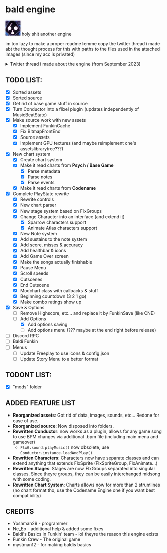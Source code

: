 # bald engine

![](art/picture.png) holy shit another engine

im too lazy to make a proper readme lemme copy the twitter thread i made abt the thought process for this with paths to the files used in the attached images (since my acc is privated)

<details>
    <summary>Twitter thread i made about the engine (from September 2023)</summary>


> so uuh yea i left the baldi funkin team due to me just having freaking enough of fnf but before leaving the fnf community i was cooking up smth real cool for the mod with some pretty neat ideas and i thought id share it with yall
> 
> its all my work and if it contains a single bit of baldi funkin it wont be shown of course but yea i started developing a fnf engine exclusively for the mod and i did take a special route for it
> 
> basically it wasnt going to be a cne or yce but rather smth that would be useful to me, in the way that i wanted to work so yea i got to work and i managed to get smth quite good imo??? it aint done, sadly they scrapped it right away after i left but its worth showing the cool stuff on it and the route i took for it in case it could inspire future engine devs

> first of all i totally gave up on softcoding, fuck it tbh lmao and at the same time i didnt wanted to make hardcoding well hard so i went on a modular route for the engine

> menus are base, playstate is rewritten
> i added characters as an interface (still depends on flxsprite) so that its possible to make both sparrow and animate atlas characters
> 
> -> `source/game/characters/`

> as for character loading, i just did a class checkup (for example if in your chart player1 is "Boyfriend", it'll look up for the class at game.characters.Boyfriend, keep charts in mind ill get back to it later), of course theres safelocks for bf and gf
> 
> -> `source/game/characters/presets/Character.hx -> CharacterUtil class`

> for stages, its pretty similar
> 
> i decided to use flixel's abilities and make stages flxgroups, the code for the stage base class isn't very complex, of course with the default stage example
> 
> -> `source/game/stages/`

> forgot to mention how character code works
>
> offsets are missing for sparrow ones, we'll get to them later
> 
> -> `source/game/characters/`

> as for playstate itself, i decided to move things such as healthbars in seperate classes. Reduced playstate length to around 400 lines, some classes are created using Type.createInstance, i'll also get to that later (might be outdated)
>
> -> `source/game/PlayState.hx`

> For the chart format, there isn't any thats serializable, instead Chart is a class and multiple parsers are used. It allows for stuff such as custom health bars, custom modcharts, rating skins, countdown skins, cutscenes and end cutscenes
>
> -> `source/assets/chart/`

> for custom note types, it works like characters except u directly extend from note which is a sprite and u need to add it manually in the code (idk if theres a class checkup i forgot)
strumlines are also customisable and more than 4k is possible
>
> -> `source/game/StrumLine.hx`,  `source/game/strums/`

> abt modcharts, this is the templates folder
> 
> hscript is here due to one coder needing a way to softcode stuff, but yea its the only softcoded part of the engine
> 
> video cutscenes are also supported
> 
> -> `source/game/modcharts/`

> engine also comes with a GameConfig.hx file which allows you to change global game configuration
> 
> -> `source/GameConfig.hx`

> as for the conductor, it's a flixel plugin now and i expanded it, but i think its better to go through the assets first so that you can understand
> 
> i got rid of base game's assets management and decided to get smth that would be more straightforward than what was originally here
> 
> -> `assets/` tree overview

> songs works that way: they have those following files, if you want to add a difficulty, just add a folder in with the name of your difficulty and put in the files you wanna replace (for example: songs/song/hard/chart.json). The engine will automatically use that file instead
> 
> -> `assets/songs/dadbattle/` tree overview

> BPM files are simple txt files that allows you to set the bpm of the music, but also add bpm changes. It supports comments and is automatically loaded by Conductor, which means bpm changes works everywhere, menus included
> 
> -> `assets/menus/freakyMenu.bpm`

> the offset system is also generalized. All spritesheets comes with an additional json file which defines its animations. They're automatically loaded by the engine once you use this line of code and offsets works everywhere without additional setup.
> 
> -> `assets/game/character/bf-dead*`, along with this snippet:
>
> `this.loadFrames('game/characters/bf');` where `this` is an FlxSprite

> Also if you're wondering, character offsets are flipped correctly when switching from player to opponents, like in Codename Engine.

> also this is what the assets/game folder looks like
>
> -> overview of assets folder

> i think this is all i have to say abt this, was def fun to develop
additional mentions: cleaned up paths, FlixelFixer2000 (high dpi doesnt make the game blurry anymore)
> 
> its mainly an engine made in the most modular way possible lmao and it works great
> -> `source/assets/Paths.hx`
</details>

## TODO LIST:

- [x] Sorted assets
- [x] Sorted source
- [x] Get rid of base game stuff in source
- [x] Turn Conductor into a flixel plugin (updates independently of MusicBeatState)
- [x] Make source work with new assets
    - [x] Implement FunkinCache
    - [x] Fix BitmapFrontEnd
    - [x] Source assets
    - [x] Implement GPU textures (and maybe reimplement cne's assetslibrarytree???)
- [x] New chart system
    - [x] Create chart system
    - [x] Make it read charts from **Psych / Base Game**
        - [x] Parse metadata
        - [x] Parse notes
        - [x] Parse events
    - [x] Make it read charts from **Codename**
- [x] Complete PlayState rewrite
    - [x] Rewrite controls
    - [x] New chart parser
    - [x] New stage system based on FlxGroups
    - [x] Change Character into an interface (and extend it)
        - [x] Sparrow characters support
        - [x] Animate Atlas characters support
    - [x] New Note system
    - [x] Add sustains to the note system
    - [x] Add score, misses & accuracy
    - [x] Add healthbar & icons
    - [x] Add Game Over screen
    - [x] Make the songs actually finishable
    - [x] Pause Menu
    - [x] Scroll speeds
    - [x] Cutscenes
    - [x] End Cutscene
    - [x] Modchart class with callbacks & stuff
    - [x] Beginning countdown (3 2 1 go)
    - [x] Make combo ratings show up
- [x] Save & Options
    - [ ] Remove Highscore, etc... and replace it by FunkinSave (like CNE)
    - [ ] Add Options
        - [x] Add options saving
        - [ ] Add options menu (??? maybe at the end right before release)
- [ ] Discord RPC
- [ ] Baldi Funkin
- [ ] Menus
    - [ ] Update Freeplay to use icons & config.json
    - [ ] Update Story Menu to a better format

## TODONT LIST:

- [x] "mods" folder

## ADDED FEATURE LIST

- **Reorganized assets**: Got rid of data, images, sounds, etc... Redone for ease of use.
- **Reorganized source**: Now disposed into folders.
- **Rewritten Conductor**: now works as a plugin, allows for any game song to use BPM changes via additional .bpm file (including main menu and gameover)
    - `FlxG.sound.playMusic()` now obsolete, use `Conductor.instance.loadAndPlay()`
- **Rewritten Characters**: Characters now have separate classes and can extend anything that extends FlxSprite (FlxSpriteGroup, FlxAnimate...)
- **Rewritten Stages**: Stages are now FlxGroups separated into singular classes. Since theyre groups, they can be easily interchanged midsong with some coding.
- **Rewritten Chart System**: Charts allows now for more than 2 strumlines (no chart format tho, use the Codename Engine one if you want best compatibility)

## CREDITS
- Yoshman29 - programmer
- Ne_Eo - additional help & added some fixes
- Baldi's Basics in Funkin' team - lol theyre the reason this engine exists
- Funkin Crew - The original game
- mystman12 - for making baldis basics